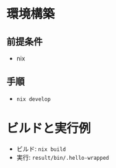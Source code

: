 # 環境構築

## 前提条件

* nix

## 手順

* `nix develop`

# ビルドと実行例

* ビルド: `nix build`
* 実行: `result/bin/.hello-wrapped`
